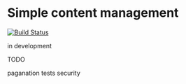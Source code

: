 # Simple content management

[![Build Status](https://travis-ci.org/mssimi/ContentManagementBundle.svg?branch=master)](https://travis-ci.org/mssimi/ContentManagementBundle)

in development

TODO

paganation
tests
security